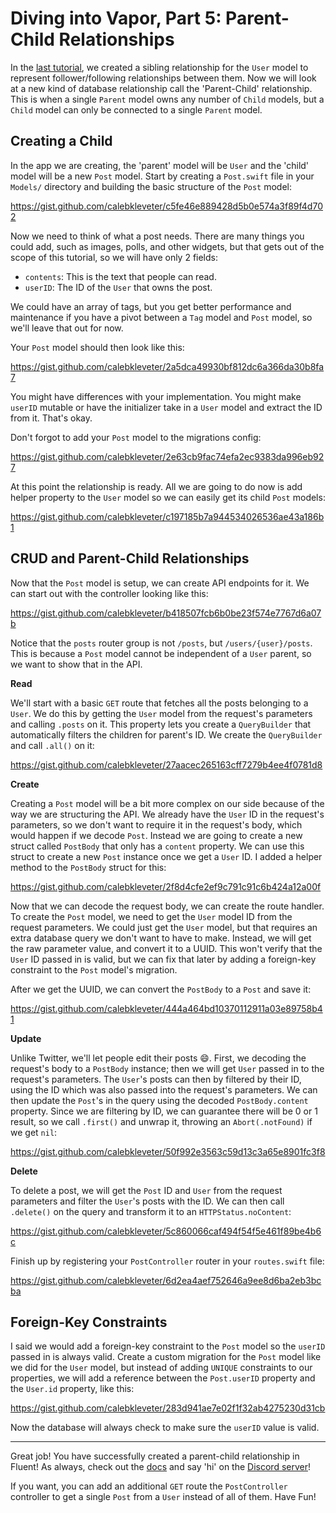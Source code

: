# Diving into Vapor, Part 5: Parent-Child Relationships

In the [last tutorial](https://theswiftwebdeveloper.com/diving-into-vapor-part-4-deeper-into-fluent-30d84e19f114), we created a sibling relationship for the `User` model to represent follower/following relationships between them. Now we will look at a new kind of database relationship call the 'Parent-Child' relationship. This is when a single `Parent` model owns any number of `Child` models, but a `Child` model can only be connected to a single `Parent` model.

## Creating a Child

In the app we are creating, the 'parent' model will be `User` and the 'child' model will be a new `Post` model. Start by creating a `Post.swift` file in your `Models/` directory and building the basic structure of the `Post` model:

https://gist.github.com/calebkleveter/c5fe46e889428d5b0e574a3f89f4d702

Now we need to think of what a post needs. There are many things you could add, such as images, polls, and other widgets, but that gets out of the scope of this tutorial, so we will have only 2 fields:

- `contents`: This is the text that people can read.
- `userID`: The ID of the `User` that owns the post.

We could have an array of tags, but you get better performance and maintenance if you have a pivot between a `Tag` model and `Post` model, so we'll leave that out for now.

Your `Post` model should then look like this:

https://gist.github.com/calebkleveter/2a5dca49930bf812dc6a366da30b8fa7

You might have differences with your implementation. You might make `userID` mutable or have the initializer take in a `User` model and extract the ID from it. That's okay.

Don't forgot to add your `Post` model to the migrations config:

https://gist.github.com/calebkleveter/2e63cb9fac74efa2ec9383da996eb927

At this point the relationship is ready. All we are going to do now is add helper property to the `User` model so we can easily get its child `Post` models:

https://gist.github.com/calebkleveter/c197185b7a944534026536ae43a186b1

## CRUD and Parent-Child Relationships

Now that the `Post` model is setup, we can create API endpoints for it. We can start out with the controller looking like this:

https://gist.github.com/calebkleveter/b418507fcb6b0be23f574e7767d6a07b

Notice that the `posts` router group is not `/posts`, but `/users/{user}/posts`. This is because a `Post` model cannot be independent of a `User` parent, so we want to show that in the API.

**Read**

We'll start with a basic `GET` route that fetches all the posts belonging to a `User`. We do this by getting the `User` model from the request's parameters and calling `.posts` on it. This property lets you create a `QueryBuilder` that automatically filters the children for parent's ID. We create the `QueryBuilder` and call `.all()` on it:

https://gist.github.com/calebkleveter/27aacec265163cff7279b4ee4f0781d8

**Create**

Creating a `Post` model will be a bit more complex on our side because of the way we are structuring the API. We already have the `User` ID in the request's parameters, so we don't want to require it in the request's body, which would happen if we decode `Post`. Instead we are going to create a new struct called `PostBody` that only has a `content` property. We can use this struct to create a new `Post` instance once we get a `User` ID. I added a helper method to the `PostBody` struct for this:

https://gist.github.com/calebkleveter/2f8d4cfe2ef9c791c91c6b424a12a00f

Now that we can decode the request body, we can create the route handler. To create the `Post` model, we need to get the `User` model ID from the request parameters. We could just get the `User` model, but that requires an extra database query we don't want to have to make. Instead, we will get the raw parameter value, and convert it to a UUID. This won't verify that the `User` ID passed in is valid, but we can fix that later by adding a foreign-key constraint to the `Post` model's migration.

After we get the UUID, we can convert the `PostBody` to a `Post` and save it:

https://gist.github.com/calebkleveter/444a464bd10370112911a03e89758b41

**Update**

Unlike Twitter, we'll let people edit their posts 😄. First, we decoding the request's body to a `PostBody` instance; then we will get `User` passed in to the request's parameters. The `User`'s posts can then by filtered by their ID, using the ID which was also passed into the request's parameters. We can then update the `Post`'s in the query using the decoded `PostBody.content` property. Since we are filtering by ID, we can guarantee there will be 0 or 1 result, so we call `.first()` and unwrap it, throwing an `Abort(.notFound)` if we get `nil`:

https://gist.github.com/calebkleveter/50f992e3563c59d13c3a65e8901fc3f8

**Delete**

To delete a post, we will get the `Post` ID and `User` from the request parameters and filter the `User`'s posts with the ID. We can then call `.delete()` on the query and transform it to an `HTTPStatus.noContent`:

https://gist.github.com/calebkleveter/5c860066caf494f54f5e461f89be4b6c


Finish up by registering your `PostController` router in your `routes.swift` file:

https://gist.github.com/calebkleveter/6d2ea4aef752646a9ee8d6ba2eb3bcba

## Foreign-Key Constraints

I said we would add a foreign-key constraint to the `Post` model so the `userID` passed in is always valid. Create a custom migration for the `Post` model like we did for the `User` model, but instead of adding `UNIQUE` constraints to our properties, we will add a reference between the `Post.userID` property and the `User.id` property, like this:

https://gist.github.com/calebkleveter/283d941ae7e02f1f32ab4275230d31cb

Now the database will always check to make sure the `userID` value is valid.

---

Great job! You have successfully created a parent-child relationship in Fluent! As always, check out the [docs](https://docs.vapor.codes/3.0/) and say 'hi' on the [Discord server](https://discord.gg/MT8VvfG)!

If you want, you can add an additional `GET` route the `PostController` controller to get a single `Post` from a `User` instead of all of them. Have Fun!
